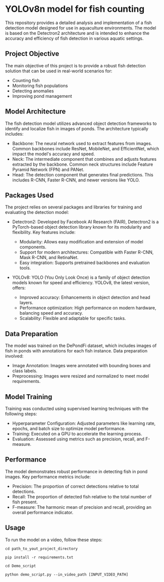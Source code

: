 
# YOLOv8n model for fish counting 


This repository provides a detailed analysis and implementation of a fish detection model designed for use in aquaculture environments. The model is based on the Detectron2 architecture and is intended to enhance the accuracy and efficiency of fish detection in various aquatic settings.

## Project Objective
 The main objective of this project is to provide a robust fish detection solution that can be used in real-world scenarios for:

- Counting fish
- Monitoring fish populations
- Detecting anomalies
- Improving pond management
## Model Architecture

The fish detection model utilizes advanced object detection frameworks to identify and localize fish in images of ponds. The architecture typically includes:

- Backbone: The neural network used to extract features from images. Common backbones include ResNet, MobileNet, and EfficientNet, which impact the model's accuracy and speed.
- Neck: The intermediate component that combines and adjusts features extracted by the backbone. Common neck structures include Feature Pyramid Network (FPN) and PANet.
- Head: The detection component that generates final predictions. This includes R-CNN, Faster R-CNN, and newer versions like YOLO.
## Packages Used

The project relies on several packages and libraries for training and evaluating the detection model:

- Detectron2: Developed by Facebook AI Research (FAIR), Detectron2 is a PyTorch-based object detection library known for its modularity and flexibility. Key features include:

    -  Modularity: Allows easy modification and extension of model components.
    - Support for modern architectures: Compatible with Faster R-CNN, Mask R-CNN, and RetinaNet.
    - Easy integration: Supports pretrained backbones and evaluation tools.

- YOLOv8: YOLO (You Only Look Once) is a family of object detection models known for speed and efficiency. YOLOv8, the latest version, offers:

    - Improved accuracy: Enhancements in object detection and head layers.
    - Performance optimization: High performance on modern hardware, balancing speed and accuracy.
    - Scalability: Flexible and adaptable for specific tasks.
    
## Data Preparation

The model was trained on the DePondFi dataset, which includes images of fish in ponds with annotations for each fish instance. Data preparation involved:

 - Image Annotation: Images were annotated with bounding boxes and class labels.
 - Preprocessing: Images were resized and normalized to meet model requirements.
## Model Training

Training was conducted using supervised learning techniques with the following steps:

- Hyperparameter Configuration: Adjusted parameters like learning rate, epochs, and batch size to optimize model performance.
- Training: Executed on a GPU to accelerate the learning process.
- Evaluation: Assessed using metrics such as precision, recall, and F-measure.
## Performance

The model demonstrates robust performance in detecting fish in pond images. Key performance metrics include:

- Precision: The proportion of correct detections relative to total detections.
- Recall: The proportion of detected fish relative to the total number of fish present.
- F-measure: The harmonic mean of precision and recall, providing an overall performance indicator.
## Usage

To run the model on a video, follow these steps:

```console
cd path_to_yout_project_directory

```

```console
pip install -r requirements.txt

```

```console
cd Demo_script

```

```console
python demo_script.py --in_video_path [INPUT_VIDEO_PATH]

```